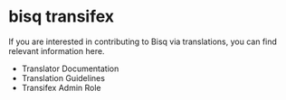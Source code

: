 # bisq transifex

If you are interested in contributing to Bisq via translations, you can find relevant information here.

- Translator Documentation
- Translation Guidelines
- Transifex Admin Role
